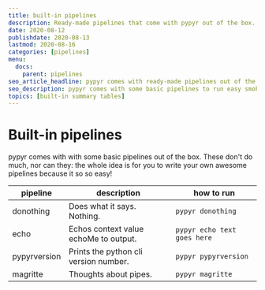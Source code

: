 ```yaml
---
title: built-in pipelines
description: Ready-made pipelines that come with pypyr out of the box.
date: 2020-08-12
publishdate: 2020-08-13
lastmod: 2020-08-16
categories: [pipelines]
menu:
  docs:
    parent: pipelines
seo_article_headline: pypyr comes with ready-made pipelines out of the box.
seo_description: pypyr comes with some basic pipelines to run easy smoke test & install verification functionality.
topics: [built-in summary tables]
---
```

# Built-in pipelines
pypyr comes with with some basic pipelines out of the box. These don't do much, 
nor can they: the whole idea is for you to write your own awesome pipelines 
because it so so easy!

pipeline  | description     | how to run
--------------|---------------------|---------------
donothing     | Does what it says. Nothing.| `pypyr donothing`
echo          | Echos context value echoMe to output.| `pypyr echo text goes here`            
pypyrversion  | Prints the python cli version number.| `pypyr pypyrversion`
magritte      | Thoughts about pipes.| `pypyr magritte`

